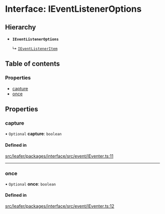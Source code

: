 # Interface: IEventListenerOptions

## Hierarchy

- **`IEventListenerOptions`**

  ↳ [`IEventListenerItem`](IEventListenerItem.md)

## Table of contents

### Properties

- [capture](IEventListenerOptions.md#capture)
- [once](IEventListenerOptions.md#once)

## Properties

### capture

• `Optional` **capture**: `boolean`

#### Defined in

[src/leafer/packages/interface/src/event/IEventer.ts:11](https://github.com/leaferjs/leafer/blob/e3d29379fa30ec6414b4ee45872fc9fd9c3f2178/packages/interface/src/event/IEventer.ts#L11)

___

### once

• `Optional` **once**: `boolean`

#### Defined in

[src/leafer/packages/interface/src/event/IEventer.ts:12](https://github.com/leaferjs/leafer/blob/e3d29379fa30ec6414b4ee45872fc9fd9c3f2178/packages/interface/src/event/IEventer.ts#L12)
